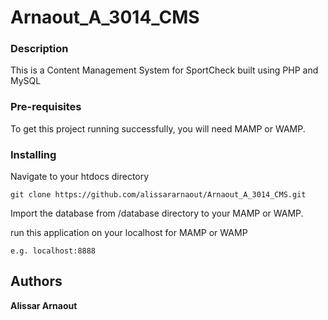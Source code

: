 # Arnaout_A_3014_CMS

### Description
This is a Content Management System for SportCheck built using PHP and MySQL

### Pre-requisites
To get this project running successfully, you will need MAMP or WAMP.


### Installing

Navigate to your htdocs directory

```
git clone https://github.com/alissararnaout/Arnaout_A_3014_CMS.git
```

Import the database from /database directory to your MAMP or WAMP.

run this application on your localhost for MAMP or WAMP

```
e.g. localhost:8888
```

## Authors

**Alissar Arnaout**

